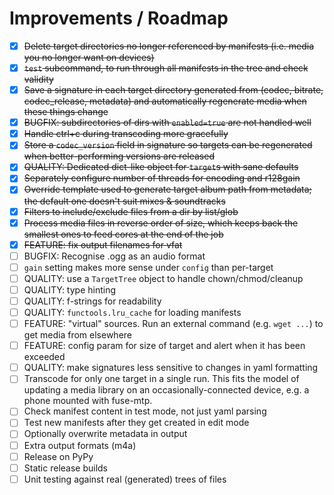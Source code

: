 # Improvements / Roadmap

-   [X] <strike>Delete target directories no longer referenced by manifests (i.e. media you no longer want on devices)</strike>
-   [X] <strike>`test` subcommand, to run through all manifests in the tree and check validity</strike>
-   [X] <strike>Save a signature in each target directory generated from (codec, bitrate, codec_release, metadata) and automatically regenerate media when these things change</strike>
-   [X] <strike>BUGFIX: subdirectories of dirs with `enabled=true` are not handled well</strike>
-   [X] <strike>Handle ctrl+c during transcoding more gracefully</strike>
-   [X] <strike>Store a `codec_version` field in signature so targets can be regenerated when better-performing versions are released</strike>
-   [X] <strike>QUALITY: Dedicated dict-like object for `target`s with sane defaults</strike>
-   [X] <strike>Separately configure number of threads for encoding and r128gain</strike>
-   [X] <strike>Override template used to generate target album path from metadata; the default one doesn't suit mixes & soundtracks</strike>
-   [X] <strike>Filters to include/exclude files from a dir by list/glob</strike>
-   [X] <strike>Process media files in reverse order of size, which keeps back the smallest ones to feed cores at the end of the job</strike>
-   [X] <strike>FEATURE: fix output filenames for vfat</strike>
-   [ ] BUGFIX: Recognise .ogg as an audio format
-   [ ] `gain` setting makes more sense under `config` than per-target
-   [ ] QUALITY: use a `TargetTree` object to handle chown/chmod/cleanup
-   [ ] QUALITY: type hinting
-   [ ] QUALITY: f-strings for readability
-   [ ] QUALITY: `functools.lru_cache` for loading manifests
-   [ ] FEATURE: "virtual" sources.  Run an external command (e.g. `wget ...`) to get media from elsewhere
-   [ ] FEATURE: config param for size of target and alert when it has been exceeded
-   [ ] QUALITY: make signatures less sensitive to changes in yaml formatting
-   [ ] Transcode for only one target in a single run.  This fits the model of updating a media library on an occasionally-connected device, e.g. a phone mounted with fuse-mtp.
-   [ ] Check manifest content in test mode, not just yaml parsing
-   [ ] Test new manifests after they get created in edit mode
-   [ ] Optionally overwrite metadata in output
-   [ ] Extra output formats (m4a)
-   [ ] Release on PyPy
-   [ ] Static release builds
-   [ ] Unit testing against real (generated) trees of files
